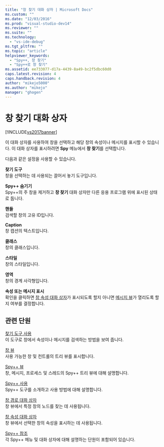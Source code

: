 ```yaml
---
title: "창 찾기 대화 상자 | Microsoft Docs"
ms.custom: ""
ms.date: "12/03/2016"
ms.prod: "visual-studio-dev14"
ms.reviewer: ""
ms.suite: ""
ms.technology: 
  - "vs-ide-debug"
ms.tgt_pltfrm: ""
ms.topic: "article"
helpviewer_keywords: 
  - "Spy++, 창 찾기"
  - "Spy++로 창 찾기"
ms.assetid: ee733077-d17a-4439-8a49-bc2f5dbc60d0
caps.latest.revision: 4
caps.handback.revision: 4
author: "mikejo5000"
ms.author: "mikejo"
manager: "ghogen"
---
```

# 창 찾기 대화 상자
[!INCLUDE[vs2017banner](../code-quality/includes/vs2017banner.md)]

이 대화 상자를 사용하여 창을 선택하고 해당 창의 속성이나 메시지를 표시할 수 있습니다.  이 대화 상자를 표시하려면 **Spy** 메뉴에서 **창 찾기**를 선택합니다.  
  
 다음과 같은 설정을 사용할 수 있습니다.  
  
 **찾기 도구**  
 창을 선택하는 데 사용되는 끌어서 놓기 도구입니다.  
  
 **Spy\+\+ 숨기기**  
 Spy\+\+의 주 창을 제거하고 **창 찾기** 대화 상자만 다른 응용 프로그램 위에 표시된 상태로 둡니다.  
  
 **핸들**  
 검색할 창의 고유 ID입니다.  
  
 **Caption**  
 창 캡션의 텍스트입니다.  
  
 **클래스**  
 창의 클래스입니다.  
  
 **스타일**  
 창의 스타일입니다.  
  
 **영역**  
 창의 경계 사각형입니다.  
  
 **속성 또는 메시지 표시**  
 확인을 클릭하면 [창 속성 대화 상자](../debugger/window-properties-dialog-box.md)가 표시되도록 할지 아니면 [메시지 뷰](../debugger/messages-view.md)가 열리도록 할지 여부를 결정합니다.  
  
## 관련 단원  
 [찾기 도구 사용](../debugger/how-to-use-the-finder-tool.md)  
 이 도구로 창에서 속성이나 메시지를 검색하는 방법을 보여 줍니다.  
  
 [창 뷰](../debugger/windows-view.md)  
 사용 가능한 창 및 컨트롤의 트리 뷰를 표시합니다.  
  
 [Spy\+\+ 뷰](../debugger/spy-increment-views.md)  
 창, 메시지, 프로세스 및 스레드의 Spy\+\+ 트리 뷰에 대해 설명합니다.  
  
 [Spy\+\+ 사용](../debugger/using-spy-increment.md)  
 Spy\+\+ 도구를 소개하고 사용 방법에 대해 설명합니다.  
  
 [창 경로 대화 상자](../debugger/window-search-dialog-box.md)  
 창 뷰에서 특정 창의 노드를 찾는 데 사용됩니다.  
  
 [창 속성 대화 상자](../debugger/window-properties-dialog-box.md)  
 창 뷰에서 선택한 창의 속성을 표시하는 데 사용됩니다.  
  
 [Spy\+\+ 참조](../debugger/spy-increment-reference.md)  
 각 Spy\+\+ 메뉴 및 대화 상자에 대해 설명하는 단원이 포함되어 있습니다.